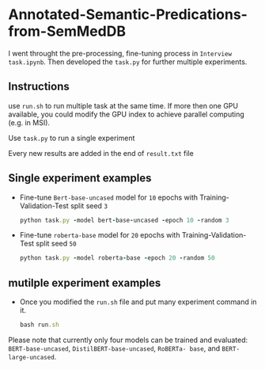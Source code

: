 # Annotated-Semantic-Predications-from-SemMedDB
I went throught the pre-processing, fine-tuning process in `Interview task.ipynb`. Then developed the `task.py` for further multiple experiments.

## Instructions
  use `run.sh` to run multiple task at the same time. If more then one GPU available, you could modify the GPU index to achieve parallel computing (e.g. in MSI).
  
  Use `task.py` to run a single experiment

  Every new results are added in the end of `result.txt` file

## Single experiment examples
  - Fine-tune `Bert-base-uncased` model for `10` epochs with Training-Validation-Test split seed `3`
      ```ruby
      python task.py -model bert-base-uncased -epoch 10 -random 3
      ```

  - Fine-tune `roberta-base` model for `20` epochs with Training-Validation-Test split seed `50`
      ```ruby
      python task.py -model roberta-base -epoch 20 -random 50
      ```
## mutilple experiment examples
  - Once you modified the `run.sh` file and put many experiment command in it.
      ```ruby
      bash run.sh
      ```

Please note that currently only four models can be trained and evaluated: `BERT-base-uncased`, `DistilBERT-base-uncased`, `RoBERTa-
base`, and `BERT-large-uncased`.
  
